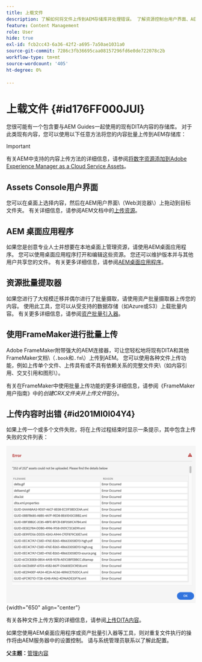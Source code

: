```yaml
---
title: 上载文件
description: 了解如何将文件上传到AEM存储库并处理错误。 了解资源控制台用户界面、AEM桌面应用程序、资源批量提取器，并使用FrameMaker进行批量上传。
feature: Content Management
role: User
hide: true
exl-id: fcb2cc43-6a36-42f2-a695-7a50ae1031a0
source-git-commit: 7286c3fb36695caa08157296fd6e0de722078c2b
workflow-type: tm+mt
source-wordcount: '405'
ht-degree: 0%

---
```


# 上载文件 {#id176FF000JUI}

您很可能有一个包含要与AEM Guides一起使用的现有DITA内容的存储库。 对于此类现有内容，您可以使用以下任意方法将您的内容批量上传到AEM存储库：

>[!IMPORTANT]
>
> 有关AEM中支持的内容上传方法的详细信息，请参阅[将数字资源添加到Adobe Experience Manager as a Cloud Service Assets](https://experienceleague.adobe.com/docs/experience-manager-cloud-service/assets/manage/add-assets.html)。

## Assets Console用户界面

您可以在桌面上选择内容，然后在AEM用户界面\（Web浏览器\）上拖动到目标文件夹。 有关详细信息，请参阅AEM文档中的[上传资源](https://experienceleague.adobe.com/docs/experience-manager-cloud-service/assets/manage/add-assets.html#upload-assets)。

## AEM 桌面应用程序

如果您是创意专业人士并想要在本地桌面上管理资源，请使用AEM桌面应用程序。 您可以使用桌面应用程序打开和编辑这些资源。 您还可以维护版本并与其他用户共享您的文件。 有关更多详细信息，请参阅[AEM桌面应用程序](https://experienceleague.adobe.com/docs/experience-manager-desktop-app/using/using.html)。

## 资源批量提取器

如果您进行了大规模迁移并偶尔进行了批量摄取，请使用资产批量摄取器上传您的内容。 使用此工具，您可以从受支持的数据存储（如Azure或S3）上载批量内容。 有关更多详细信息，请参阅[资产批量引入器](https://experienceleague.adobe.com/docs/experience-manager-cloud-service/assets/manage/add-assets.html?lang=en#asset-bulk-ingestor)。

## 使用FrameMaker进行批量上传

Adobe FrameMaker附带强大的AEM连接器，可让您轻松地将现有DITA和其他FrameMaker文档\（`.book`和`.fm`\）上传到AEM。 您可以使用各种文件上传功能，例如上传单个文件、上传具有或不具有依赖关系的完整文件夹\（如内容引用、交叉引用和图形\）。

有关在FrameMaker中使用批量上传功能的更多详细信息，请参阅《FrameMaker用户指南》中的&#x200B;*创建CRX文件夹并上传文件*&#x200B;部分。

## 上传内容时出错 {#id201MI0I04Y4}

如果上传一个或多个文件失败，将在上传过程结束时显示一条提示，其中包含上传失败的文件列表：

![](images/uuid-files-failed-to-upload_cs.png){width="650" align="center"}

有关各种文件上传方案的详细信息，请参阅[上传DITA内容](authoring-file-management.md#)。

如果您使用AEM桌面应用程序或资产批量引入器等工具，则对重复文件执行的操作将由AEM服务器中的设置控制。 请与系统管理员联系以了解此配置。

**父主题：**&#x200B;[&#x200B;管理内容](authoring.md)
